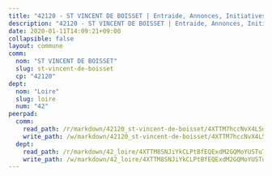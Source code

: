```yaml
---
title: "42120 - ST VINCENT DE BOISSET | Entraide, Annonces, Initiatives"
description: "42120 - ST VINCENT DE BOISSET | Entraide, Annonces, Initiatives"
date: 2020-01-11T14:09:21+09:00
collapsible: false
layout: commune
comm:
  nom: "ST VINCENT DE BOISSET"
  slug: st-vincent-de-boisset
  cp: "42120"
dept:
  nom: "Loire"
  slug: loire
  num: "42"
peerpad:
  comm:
    read_path: /r/markdown/42120_st-vincent-de-boisset/4XTTM7hccNvX4LSdzmnCVWr1nUBu7yfPrj32Y2gXTuednQcF8
    write_path: /w/markdown/42120_st-vincent-de-boisset/4XTTM7hccNvX4LSdzmnCVWr1nUBu7yfPrj32Y2gXTuednQcF8-K3TgTdv4QKRzwELq5yyukTjQAkCtgdDWcenFdAxkFWJzRMHCtUK6PQQp62NJZ6zVRt4WNTZzzUF3UzkANscdYrBtfuzcHPPcJtEuic5mayq4GYPgiQxUbXcp9jdvx7rh29zPArLn
  dept:
    read_path: /r/markdown/42_loire/4XTTM8SNJiYkCLPtBfEQExdM2GQMoYUSTuTytLrQfQVaaYJeW
    write_path: /w/markdown/42_loire/4XTTM8SNJiYkCLPtBfEQExdM2GQMoYUSTuTytLrQfQVaaYJeW-K3TgUi5YJecchkttgL3M6Pu99u8hH2akRrHDb4XXZXATCvGiyzrNbe23fQbzNYiKWDR2re6vQN4Gxv5BQ2dayjGg1AqxtpHRtgi6cm74UeqjVtXM2ZJFa6mvBKTRc4s3X6tJYycN
---
```


